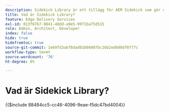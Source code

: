 ```yaml
---
description: Sidekick Library är ett tillägg för AEM Sidekick som gör det möjligt för utvecklare att skapa gränssnittsstyrda verktyg för skribenter. Det innehåller en plugin för inbyggda block som kan visa en lista med alla block för författare på ett intuitivt sätt, vilket eliminerar behovet av att författare kommer ihåg eller söker efter alla varianter av ett block. Utvecklare kan också skriva egna plugin-program för sidsparkbiblioteket.
title: Vad är Sidekick Library?
feature: Edge Delivery Services
exl-id: 013f67b7-9841-48dd-a9e5-9971ba75d515
role: Admin, Architect, Developer
index: false
hide: true
hidefromtoc: true
source-git-commit: 1e69fd3abf8dad01886007bc16b2ed0d0df0777c
workflow-type: tm+mt
source-wordcount: '76'
ht-degree: 0%

---
```


# Vad är Sidekick Library?

{{$include 88484cc5-cc46-4096-9eae-f5dc47bd4004}}
